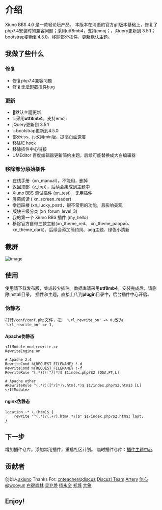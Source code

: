 # 介绍
Xiuno BBS 4.0 是一款轻论坛产品。
本版本在消逝的官方git版本基础上，修复了php7.4安装时的兼容问题；采用utf8mb4，支持emoj；，jQuery更新到 3.5.1；bootstrap更新到4.5.0。移除部分插件，更新默认主题。

## 我做了些什么

### 修复
- 修复php7.4兼容问题
- 修复无法卸载插件bug
### 更新
- 💄默认主题更新
- 💥采用**utf8mb4**，支持emoji
- jQuery更新到 3.5.1
- 💥bootstrap更新到4.5.0
- 部分css、js改用min版，提高页面速度
- 移除IE hock
- 移除插件中心链接
- UMEditor 百度编辑器更新简约主题，后续可能替换成大白编辑器
### 移除部分原始插件
* 在线手册（xn_manual），不能用，删掉
* 返回顶部（z_top），后续会集成到主题中
* Xiuno BBS 测试插件 (xn_test)，无用插件
* 屏幕阅读 ( xn_screen_reader)
* 幸运踩楼 (xn_lucky_post)，很不常用的功能，且影响美观
* 版块三级分类 (xn_forum_level_3)
* 我的第一个 Xiuno BBS 插件 (my_hello)
* 移除官方自带三款主题(xn_theme_red、 xn_theme_paopao、xn_theme_dark)，后续会添加简约风、acg主题、绿色小清新

## 截屏
![image](https://raw.githubusercontent.com/jiix/xiunobbs/master/screenshot.png)

## 使用
使用请下载发布版，集成较少插件。数据库请采用**utf8mb4**，安装完成后，请删除install目录。
插件和主题，直接上传到**plugin**目录中，后台插件中心开启。

### 伪静态
打开`/conf/conf.php`文件，把`  'url_rewrite_on' => 0,`改为`  'url_rewrite_on' => 1,`
#### Apache伪静态
```
<IfModule mod_rewrite.c>
RewriteEngine on

# Apache 2.4
RewriteCond %{REQUEST_FILENAME} !-d 
RewriteCond %{REQUEST_FILENAME} !-f 
RewriteRule ^(.*?)([^/]*)$ $1index.php?$2 [QSA,PT,L]

# Apache other
#RewriteRule ^(.*?)([^/]*)\.htm(.*)$ $1/index.php?$2.htm$3 [L]
</IfModule>
```
#### nginx伪静态
```
location ~* \.(htm)$ {
    rewrite "^(.*)/(.+?).htm(.*?)$" $1/index.php?$2.htm$3 last;
}
```

## 下一步
增加插件仓库，添加常用插件，重启社区计划。
临时插件仓库：[插件主题中心](https://github.com/jiix/plugins)

## 贡献者
创始人[axiuno](http://bbs.xiuno.com/)
Thanks For: [cnteacher@discuz](http://www.discuz.net/) [Discuz! Team](http://www.discuz.net/) [Artery](http://artery.cn/) [剑心@wooyun](http://www.wooyun.org/) [右键森林](http://bbs.xiuno.com/) [吴兆焕](http://bbs.xiuno.com/) [杨永全](http://www.zd.hk/) [郑城](http://www.huux.cc/) [大象](http://www.baiup.com/)

## Enjoy!
